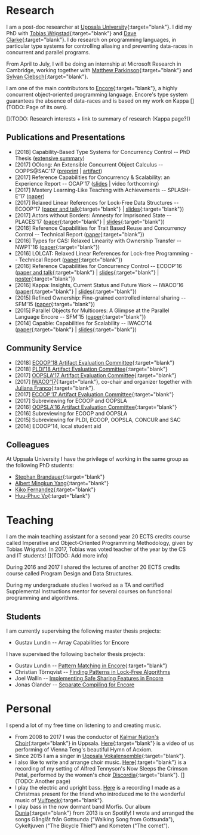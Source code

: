 Research
========

I am a post-doc researcher at [Uppsala University](http://www.it.uu.se){:target="blank"}.
I did my PhD with [Tobias Wrigstad](http://www.wrigstad.com){:target="blank"} and
[Dave Clarke](http://supercooldave.github.io/){:target="blank"}. I do
research on programming languages, in particular type systems for
controlling aliasing and preventing data-races in concurrent and
parallel programs.

From April to July, I will be doing an internship at Microsoft
Research in Cambridge, working together with [Matthew
Parkinson](https://www.microsoft.com/en-us/research/people/mattpark/){:target="blank"}
and [Sylvan
Clebsch](https://www.microsoft.com/en-us/research/people/syclebsc/){:target="blank"}.

I am one of the main contributors
to [Encore](https://encore-lang.github.io/){:target="blank"}, a
highly concurrent object-oriented programming language. Encore's
type system guarantees the absence of data-races and is based on
my work on Kappa [](TODO: Page of its own).

[](TODO: Research interests + link to summary of research (Kappa page?))

Publications and Presentations
------------------------------

* [2018] Capability-Based Type Systems for Concurrency Control -- PhD Thesis
  ([extensive summary](http://urn.kb.se/resolve?urn=urn:nbn:se:uu:diva-336021))
* [2017] OOlong: An Extensible Concurrent Object Calculus -- OOPPS@SAC'17
  ([preprint](papers/sac18.pdf) | [artifact](https://github.com/EliasC/oolong))
* [2017] Reference Capabilities for Concurrency & Scalability: an Experience Report -- OCAP'17
  ([slides](slides/OCAP17.pdf) | video forthcoming)
* [2017] Mastery Learning-Like Teaching with Achievements -- SPLASH-E'17
  ([paper](https://2017.splashcon.org/event/splash-2017-splash-e-cer-mastery-learning-like-teaching-with-achievements))
* [2017] Relaxed Linear References for Lock-Free Data Structures -- ECOOP'17
  ([paper and talk](http://2017.ecoop.org/event/ecoop-2017-papers-relaxed-linear-references-for-lock-free-programming){:target="blank"} | [slides](slides/ECOOP17.pdf){:target="blank"})
* [2017] Actors without Borders: Amnesty for Imprisoned State -- PLACES'17
  ([paper](https://arxiv.org/abs/1704.03094){:target="blank"} | [slides](slides/ActorsWithoutBorders.pdf){:target="blank"})
* [2016] Reference Capabilities for Trait Based Reuse and Concurrency Control -- Technical Report
  ([paper](http://urn.kb.se/resolve?urn=urn:nbn:se:uu:diva-309774){:target="blank"})
* [2016] Types for CAS: Relaxed Linearity with Ownership Transfer -- NWPT'16
  ([paper](http://urn.kb.se/resolve?urn=urn:nbn:se:uu:diva-309777){:target="blank"})
* [2016] LOLCAT: Relaxed Linear References for Lock-free Programming -- Technical Report
  ([paper](http://urn.kb.se/resolve?urn=urn:nbn:se:uu:diva-309776){:target="blank"})
* [2016] Reference Capabilities for Concurrency Control -- ECOOP'16
  ([paper and talk](http://2016.ecoop.org/event/ecoop-2016-papers-reference-capabilities-for-concurrency-control){:target="blank"} | [slides](slides/ECOOP16.pdf){:target="blank"} | [poster](posters/ECOOP16.pdf){:target="blank"})
* [2016] Kappa: Insights, Current Status and Future Work -- IWACO'16
  ([paper](http://2016.ecoop.org/event/iwaco-2016-first-paper-kappa-insights-current-status-and-future-work){:target="blank"} | [slides](slides/IWACO16.pdf){:target="blank"})
* [2015] Refined Ownership: Fine-grained controlled internal sharing -- SFM'15
  ([paper](http://urn.kb.se/resolve?urn=urn:nbn:se:uu:diva-266673){:target="blank"})
* [2015] Parallel Objects for Multicores: A Glimpse at the Parallel Language Encore -- SFM'15
  ([paper](https://www.it.uu.se/katalog/stebr742/Encore-Glimpse/Encore_Glimpse_Preprint.pdf){:target="blank"})
* [2014] Capable: Capabilities for Scalability -- IWACO'14
  ([paper](http://www.ownership-types.org/iwaco14/program_files/Paper2.pdf){:target="blank"} | [slides](slides/IWACO14.pdf){:target="blank"})


Community Service
-----------------

* [2018]
  [ECOOP'18 Artifact Evaluation Committee](http://2018.ecoop.org/track/ecoop-2018-Artifacts){:target="blank"}
* [2018]
  [PLDI'18 Artifact Evaluation Committee](https://pldi18.sigplan.org/track/pldi-2018-PLDI-Research-Artifacts){:target="blank"}
* [2017]
  [OOPSLA'17 Artifact Evaluation Committee](http://2017.splashcon.org/track/splash-2017-OOPSLA-Artifacts){:target="blank"}
* [2017]
  [IWACO'17](2017.ecoop.org/track/iwaco-2017-papers){:target="blank"}, co-chair and
  organizer together with [Juliana Franco](https://www.doc.ic.ac.uk/~jvicent1/){:target="blank"}.
* [2017]
  [ECOOP'17 Artifact Evaluation Committee](http://2017.ecoop.org/track/ecoop-2017-Artifacts){:target="blank"}
* [2017]
  Subreviewing for ECOOP and OOPSLA
* [2016]
  [OOPSLA'16 Artifact Evaluation Committee](http://2016.splashcon.org/track/splash-2016-artifacts){:target="blank"}
* [2016]
  Subreviewing for ECOOP and OOPSLA
* [2015]
  Subreviewing for PLDI, ECOOP, OOPSLA, CONCUR and SAC
* [2014] ECOOP'14, local student aid


Colleagues
----------

At Uppsala University I have the privilege of working in the same
group as the following PhD students:

* [Stephan Brandauer](http://stbr.me){:target="blank"}
* [Albert Mingkun Yang](http://albertnetymk.github.io/){:target="blank"}
* [Kiko Fernandez](http://www.it.uu.se/katalog/frafe664){:target="blank"}
* [Huu-Phuc Vo](http://www.it.uu.se/katalog/voph710){:target="blank"}


Teaching
========

I am the main teaching assistant for a second year 20 ECTS credits
course called Imperative and Object-Oriented Programming
Methodology, given by Tobias Wrigstad. In 2017, Tobias was voted
teacher of the year by the CS and IT students! [](TODO: Add more info)

During 2016 and 2017 I shared the lectures of another 20 ECTS
credits course called Program Design and Data Structures.

During my undergraduate studies I worked as a TA and certified
Supplemental Instructions mentor for several courses on functional
programming and algorithms.


Students
--------

I am currently supervising the following master thesis projects:

* Gustav Lundin -- Array Capabilities for Encore

I have supervised the following bachelor thesis projects:

* Gustav Lundin -- [Pattern Matching in Encore](http://urn.kb.se/resolve?urn=urn:nbn:se:uu:diva-294513){:target="blank"}
* Christian Törnqvist -- [Finding Patterns in Lock-Free Algorithms](http://uu.diva-portal.org/smash/record.jsf?pid=diva2:1136791)
* Joel Wallin -- [Implementing Safe Sharing Features in Encore](theses/thesis-joelwallin.pdf)
* Jonas Olander -- [Separate Compiling for Encore](http://urn.kb.se/resolve?urn=urn:nbn:se:uu:diva-330697)


Personal
========

I spend a lot of my free time on listening to and creating music.

* From 2008 to 2017 I was the conductor of
  [Kalmar Nation's Choir](http://kalmarnation.se/koren){:target="blank"}
  in Uppsala.
  [Here](https://www.youtube.com/watch?v=cgrlqO8PqJs){:target="blank"}
  is a video of us performing of Vienna Teng's beautiful Hymn of Acxiom.
* Since 2015 I am a singer in
  [Uppsala Vokalensemble](http://uppsalavokalensemble.se/){:target="blank"}.
* I also like to write and arrange choir music.
  [Here](https://www.youtube.com/watch?v=l2gzhjwBczI){:target="blank"}
  is a recording of my setting of Alfred Tennyson's Now Sleeps
  the Crimson Petal, performed by the women's choir
  [Discordia](http://udkdiscordia.se/){:target="blank"}.
  [](TODO: Another page)
* I play the electric and upright
  bass. [Here](https://www.youtube.com/watch?v=VPzk-28ZiYc) is a
  recording I made as a Christmas present for the friend who
  introduced me to the wonderful music of [Vulfpeck](http://vulfpeck.com/){:target="blank"}.
* I play bass in the now dormant band Morfis. Our album
  [Dunia](https://open.spotify.com/album/0Sn5iIamcssFcc6EdZvnzi){:target="blank"}
  from 2013 is on Spotify! I wrote and arranged the songs Gånglåt
  från Gottsunda ("Walking Song from Gottsunda"), Cykeltjuven
  ("The Bicycle Thief") and Kometen ("The comet").